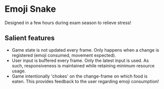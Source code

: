 # Emoji Snake
Designed in a few hours during exam season to relieve stress!

## Salient features
- Game state is not updated every frame. Only happens when a change is registered (emoji consumed, movement expected).
- User input is buffered every frame. Only the latest input is used. As such, responsiveness is maintained while retaining minimum resource usage.
- Game intentionally 'chokes' on the change-frame on which food is eaten. This provides feedback to the user regarding emoji consumption!

